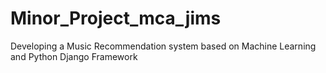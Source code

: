 # Minor_Project_mca_jims
Developing a Music Recommendation system based on Machine Learning and Python Django Framework
